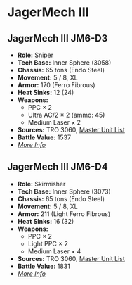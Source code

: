 # JagerMech III
## JagerMech III JM6-D3
- **Role:** Sniper
- **Tech Base:** Inner Sphere (3058)
- **Chassis:** 65 tons (Endo Steel)
- **Movement:** 5 / 8, XL
- **Armor:** 170 (Ferro Fibrous)
- **Heat Sinks:** 12 (24)
- **Weapons:**
  - PPC × 2
  - Ultra AC/2 × 2 (ammo: 45)
  - Medium Laser × 2
- **Sources:** TRO 3060, [Master Unit List](http://masterunitlist.info/Unit/Details/1672/jagermech-iii-jm6-d3)
- **Battle Value:** 1537
- [*More Info*](jagermech_iii/jagermech_iii_jm6-d3.md)

## JagerMech III JM6-D4
- **Role:** Skirmisher
- **Tech Base:** Inner Sphere (3073)
- **Chassis:** 65 tons (Endo Steel)
- **Movement:** 5 / 8, XL
- **Armor:** 211 (Light Ferro Fibrous)
- **Heat Sinks:** 16 (32)
- **Weapons:**
  - PPC × 2
  - Light PPC × 2
  - Medium Laser × 4
- **Sources:** TRO 3060, [Master Unit List](http://masterunitlist.info/Unit/Details/1673/jagermech-iii-jm6-d4)
- **Battle Value:** 1831
- [*More Info*](jagermech_iii/jagermech_iii_jm6-d4.md)

